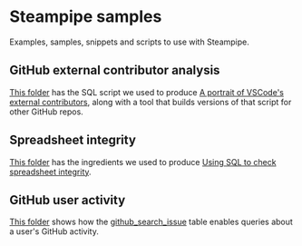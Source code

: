 # Steampipe samples

Examples, samples, snippets and scripts to use with Steampipe.

## GitHub external contributor analysis

[This folder](./github-external-contributor-analysis/) has the SQL script we used to produce [A portrait of VSCode's external contributors](https://steampipe.io/blog/vscode-analysis), along with a tool that builds versions of that script for other GitHub repos. 

## Spreadsheet integrity

[This folder](./spreadsheet-integrity) has the ingredients we used to produce [Using SQL to check spreadsheet integrity](https://steampipe.io/blog/spreadsheet-integrity).

## GitHub user activity

[This folder](./github_activity) shows how the [github_search_issue](https://hub.steampipe.io/plugins/turbot/github/tables/github_search_issue) table enables queries about a user's GitHub activity.
